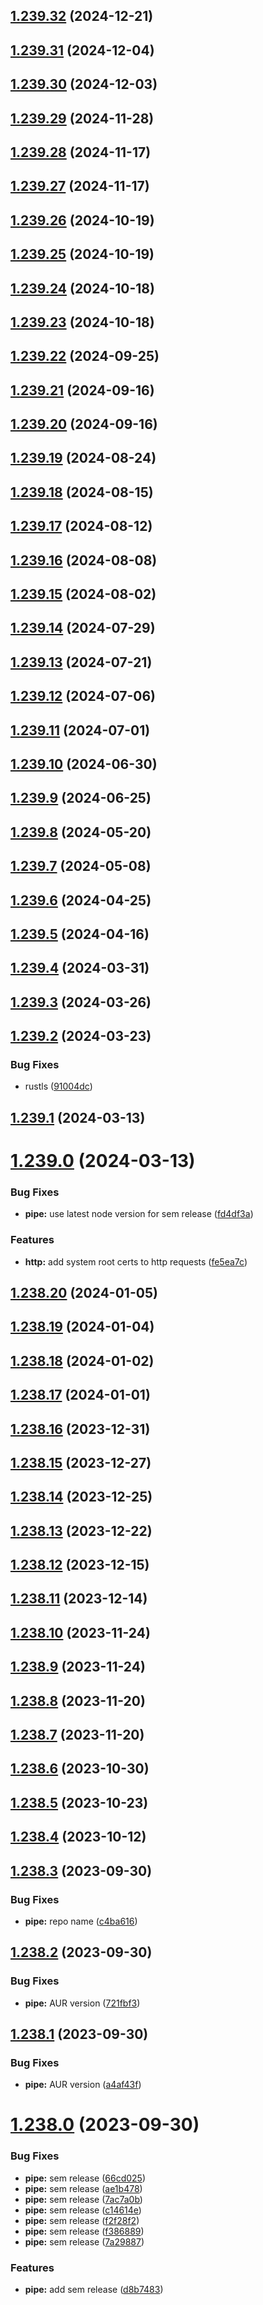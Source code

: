 ## [1.239.32](https://github.com/RouHim/chwp/compare/1.239.31...1.239.32) (2024-12-21)

## [1.239.31](https://github.com/RouHim/chwp/compare/1.239.30...1.239.31) (2024-12-04)

## [1.239.30](https://github.com/RouHim/chwp/compare/1.239.29...1.239.30) (2024-12-03)

## [1.239.29](https://github.com/RouHim/chwp/compare/1.239.28...1.239.29) (2024-11-28)

## [1.239.28](https://github.com/RouHim/chwp/compare/1.239.27...1.239.28) (2024-11-17)

## [1.239.27](https://github.com/RouHim/chwp/compare/1.239.26...1.239.27) (2024-11-17)

## [1.239.26](https://github.com/RouHim/chwp/compare/1.239.25...1.239.26) (2024-10-19)

## [1.239.25](https://github.com/RouHim/chwp/compare/1.239.24...1.239.25) (2024-10-19)

## [1.239.24](https://github.com/RouHim/chwp/compare/1.239.23...1.239.24) (2024-10-18)

## [1.239.23](https://github.com/RouHim/chwp/compare/1.239.22...1.239.23) (2024-10-18)

## [1.239.22](https://github.com/RouHim/chwp/compare/1.239.21...1.239.22) (2024-09-25)

## [1.239.21](https://github.com/RouHim/chwp/compare/1.239.20...1.239.21) (2024-09-16)

## [1.239.20](https://github.com/RouHim/chwp/compare/1.239.19...1.239.20) (2024-09-16)

## [1.239.19](https://github.com/RouHim/chwp/compare/1.239.18...1.239.19) (2024-08-24)

## [1.239.18](https://github.com/RouHim/chwp/compare/1.239.17...1.239.18) (2024-08-15)

## [1.239.17](https://github.com/RouHim/chwp/compare/1.239.16...1.239.17) (2024-08-12)

## [1.239.16](https://github.com/RouHim/chwp/compare/1.239.15...1.239.16) (2024-08-08)

## [1.239.15](https://github.com/RouHim/chwp/compare/1.239.14...1.239.15) (2024-08-02)

## [1.239.14](https://github.com/RouHim/chwp/compare/1.239.13...1.239.14) (2024-07-29)

## [1.239.13](https://github.com/RouHim/chwp/compare/1.239.12...1.239.13) (2024-07-21)

## [1.239.12](https://github.com/RouHim/chwp/compare/1.239.11...1.239.12) (2024-07-06)

## [1.239.11](https://github.com/RouHim/chwp/compare/1.239.10...1.239.11) (2024-07-01)

## [1.239.10](https://github.com/RouHim/chwp/compare/1.239.9...1.239.10) (2024-06-30)

## [1.239.9](https://github.com/RouHim/chwp/compare/1.239.8...1.239.9) (2024-06-25)

## [1.239.8](https://github.com/RouHim/chwp/compare/1.239.7...1.239.8) (2024-05-20)

## [1.239.7](https://github.com/RouHim/chwp/compare/1.239.6...1.239.7) (2024-05-08)

## [1.239.6](https://github.com/RouHim/chwp/compare/1.239.5...1.239.6) (2024-04-25)

## [1.239.5](https://github.com/RouHim/chwp/compare/1.239.4...1.239.5) (2024-04-16)

## [1.239.4](https://github.com/RouHim/chwp/compare/1.239.3...1.239.4) (2024-03-31)

## [1.239.3](https://github.com/RouHim/chwp/compare/1.239.2...1.239.3) (2024-03-26)

## [1.239.2](https://github.com/RouHim/chwp/compare/1.239.1...1.239.2) (2024-03-23)


### Bug Fixes

* rustls ([91004dc](https://github.com/RouHim/chwp/commit/91004dc16d6bf0faf92f5357bea57f8ec33977e2))

## [1.239.1](https://github.com/RouHim/chwp/compare/1.239.0...1.239.1) (2024-03-13)

# [1.239.0](https://github.com/RouHim/chwp/compare/1.238.20...1.239.0) (2024-03-13)


### Bug Fixes

* **pipe:** use latest node version for sem release ([fd4df3a](https://github.com/RouHim/chwp/commit/fd4df3ad1b653beb953a3e4f634f22d035f46cad))


### Features

* **http:** add system root certs to http requests ([fe5ea7c](https://github.com/RouHim/chwp/commit/fe5ea7cbbe26e385f3d4b107afe8e6428996d86e))

## [1.238.20](https://github.com/RouHim/chwp/compare/1.238.19...1.238.20) (2024-01-05)

## [1.238.19](https://github.com/RouHim/chwp/compare/1.238.18...1.238.19) (2024-01-04)

## [1.238.18](https://github.com/RouHim/chwp/compare/1.238.17...1.238.18) (2024-01-02)

## [1.238.17](https://github.com/RouHim/chwp/compare/1.238.16...1.238.17) (2024-01-01)

## [1.238.16](https://github.com/RouHim/chwp/compare/1.238.15...1.238.16) (2023-12-31)

## [1.238.15](https://github.com/RouHim/chwp/compare/1.238.14...1.238.15) (2023-12-27)

## [1.238.14](https://github.com/RouHim/chwp/compare/1.238.13...1.238.14) (2023-12-25)

## [1.238.13](https://github.com/RouHim/chwp/compare/1.238.12...1.238.13) (2023-12-22)

## [1.238.12](https://github.com/RouHim/chwp/compare/1.238.11...1.238.12) (2023-12-15)

## [1.238.11](https://github.com/RouHim/chwp/compare/1.238.10...1.238.11) (2023-12-14)

## [1.238.10](https://github.com/RouHim/chwp/compare/1.238.9...1.238.10) (2023-11-24)

## [1.238.9](https://github.com/RouHim/chwp/compare/1.238.8...1.238.9) (2023-11-24)

## [1.238.8](https://github.com/RouHim/chwp/compare/1.238.7...1.238.8) (2023-11-20)

## [1.238.7](https://github.com/RouHim/chwp/compare/1.238.6...1.238.7) (2023-11-20)

## [1.238.6](https://github.com/RouHim/chwp/compare/1.238.5...1.238.6) (2023-10-30)

## [1.238.5](https://github.com/RouHim/chwp/compare/1.238.4...1.238.5) (2023-10-23)

## [1.238.4](https://github.com/RouHim/chwp/compare/1.238.3...1.238.4) (2023-10-12)

## [1.238.3](https://github.com/RouHim/chwp/compare/1.238.2...1.238.3) (2023-09-30)


### Bug Fixes

* **pipe:** repo name ([c4ba616](https://github.com/RouHim/chwp/commit/c4ba616f728e40d207107e14905adb40144c92f4))

## [1.238.2](https://github.com/RouHim/chwp/compare/1.238.1...1.238.2) (2023-09-30)


### Bug Fixes

* **pipe:** AUR version ([721fbf3](https://github.com/RouHim/chwp/commit/721fbf3346cb0f8b67e0b3ee428eb3b5c2900d44))

## [1.238.1](https://github.com/RouHim/chwp/compare/1.238.0...1.238.1) (2023-09-30)


### Bug Fixes

* **pipe:** AUR version ([a4af43f](https://github.com/RouHim/chwp/commit/a4af43f33b09ee6df7f550efaf35d401bd39ded9))

# [1.238.0](https://github.com/RouHim/chwp/compare/v1.237.0...1.238.0) (2023-09-30)


### Bug Fixes

* **pipe:** sem release ([66cd025](https://github.com/RouHim/chwp/commit/66cd0253c21dc867b7d0fc3415f6ea52e18b4861))
* **pipe:** sem release ([ae1b478](https://github.com/RouHim/chwp/commit/ae1b478a3f7fdf1a32d1fef398da818e1f917ce5))
* **pipe:** sem release ([7ac7a0b](https://github.com/RouHim/chwp/commit/7ac7a0b08bad0b6ef105fd7a6df4a5b6d1e0636f))
* **pipe:** sem release ([c14614e](https://github.com/RouHim/chwp/commit/c14614e9d2af050d0ce28696ad6f6e438b56cb2b))
* **pipe:** sem release ([f2f28f2](https://github.com/RouHim/chwp/commit/f2f28f23d7157404e46e1c3fbe8aa3bed6234d1c))
* **pipe:** sem release ([f386889](https://github.com/RouHim/chwp/commit/f386889efb2dface864d18c67fe73e1e0fe31c95))
* **pipe:** sem release ([7a29887](https://github.com/RouHim/chwp/commit/7a298871758595dc600b760ac0a96dcf6219075f))


### Features

* **pipe:** add sem release ([d8b7483](https://github.com/RouHim/chwp/commit/d8b74830292afb7ae3f2ad3b28b9641e3ba40208))
